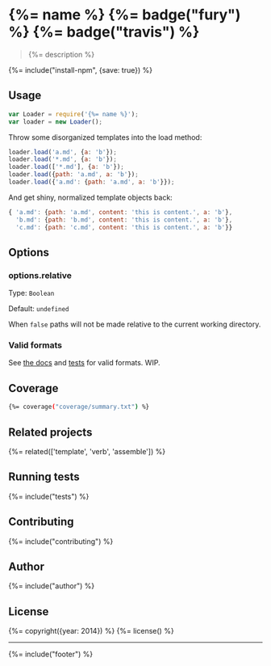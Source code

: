 # {%= name %} {%= badge("fury") %} {%= badge("travis") %}
> {%= description %}

{%= include("install-npm", {save: true}) %}

## Usage

```js
var Loader = require('{%= name %}');
var loader = new Loader();
```

Throw some disorganized templates into the load method:

```js
loader.load('a.md', {a: 'b'});
loader.load('*.md', {a: 'b'});
loader.load(['*.md'], {a: 'b'});
loader.load({path: 'a.md', a: 'b'});
loader.load({'a.md': {path: 'a.md', a: 'b'}});
```

And get shiny, normalized template objects back:

```js
{ 'a.md': {path: 'a.md', content: 'this is content.', a: 'b'},
  'b.md': {path: 'b.md', content: 'this is content.', a: 'b'},
  'c.md': {path: 'c.md', content: 'this is content.', a: 'b'}}
```

## Options

### options.relative

Type: `Boolean` 

Default: `undefined`

When `false` paths will not be made relative to the current working directory.


### Valid formats

See [the docs](./docs/conventions.md) and [tests](./tests) for valid formats. WIP.

## Coverage

```sh
{%= coverage("coverage/summary.txt") %}
```

## Related projects
{%= related(['template', 'verb', 'assemble']) %}

## Running tests
{%= include("tests") %}

## Contributing
{%= include("contributing") %}

## Author
{%= include("author") %}

## License
{%= copyright({year: 2014}) %}
{%= license() %}

***

{%= include("footer") %}
<!-- deps:mocha -->
